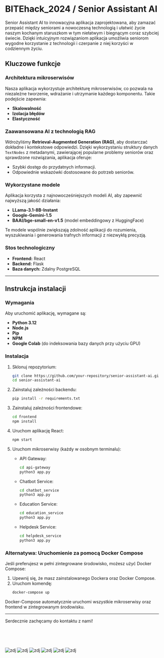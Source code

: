 # BITEhack_2024 / Senior Assistant AI

Senior Assistant AI to innowacyjna aplikacja zaprojektowana, aby zamazać przepaść między seniorami a nowoczesną technologią i ułatwić życie naszym kochanym staruszkom w tym niełatwym i biegnącym coraz szybciej świecie. Dzięki intuicyjnym rozwiązaniom aplikacja umożliwia seniorom wygodne korzystanie z technologii i czerpanie z niej korzyści w codziennym życiu.

## Kluczowe funkcje

### Architektura mikroserwisów
Nasza aplikacja wykorzystuje architekturę mikroserwisów, co pozwala na niezależne tworzenie, wdrażanie i utrzymanie każdego komponentu. Takie podejście zapewnia:
- **Skalowalność**
- **Izolacja błędów**
- **Elastyczność**

### Zaawansowana AI z technologią RAG
Wdrożyliśmy **Retrieval-Augmented Generation (RAG)**, aby dostarczać dokładne i kontekstowe odpowiedzi. Dzięki wykorzystaniu struktury danych `TextNodes` z metadanymi, zawierającej popularne problemy seniorów oraz sprawdzone rozwiązania, aplikacja oferuje:
- Szybki dostęp do przydatnych informacji.
- Odpowiednie wskazówki dostosowane do potrzeb seniorów.

### Wykorzystane modele
Aplikacja korzysta z najnowocześniejszych modeli AI, aby zapewnić najwyższą jakość działania:
- **LLama-3.1-8B-Instant**
- **Google-Gemini-1.5**
- **BAAI/bge-small-en-v1.5** (model embeddingowy z HuggingFace)

Te modele wspólnie zwiększają zdolność aplikacji do rozumienia, wyszukiwania i generowania trafnych informacji z niezwykłą precyzją.

### Stos technologiczny
- **Frontend:** React
- **Backend:** Flask
- **Baza danych:** Zdalny PostgreSQL

---

## Instrukcja instalacji

### Wymagania
Aby uruchomić aplikację, wymagane są:
- **Python 3.12**
- **Node.js**
- **Pip**
- **NPM**
- **Google Colab** (do indeksowania bazy danych przy użyciu GPU)

### Instalacja

1. Sklonuj repozytorium:
   ```bash
   git clone https://github.com/your-repository/senior-assistant-ai.git
   cd senior-assistant-ai
   ```

2. Zainstaluj zależności backendu:
   ```bash
   pip install -r requirements.txt
   ```

3. Zainstaluj zależności frontendowe:
   ```bash
   cd frontend
   npm install
   ```

4. Uruchom aplikację React:
   ```bash
   npm start
   ```

5. Uruchom mikroserwisy (każdy w osobnym terminalu):
   - API Gateway:
     ```bash
     cd api-gateway
     python3 app.py
     ```
   - Chatbot Service:
     ```bash
     cd chatbot_service
     python3 app.py
     ```
   - Education Service:
     ```bash
     cd education_service
     python3 app.py
     ```
   - Helpdesk Service:
     ```bash
     cd helpdesk_service
     python3 app.py
     ```

### Alternatywa: Uruchomienie za pomocą Docker Compose
Jeśli preferujesz w pełni zintegrowane środowisko, możesz użyć Docker Compose:

1. Upewnij się, że masz zainstalowanego Dockera oraz Docker Compose.
2. Uruchom komendę:
   ```bash
   docker-compose up
   ```

Docker-Compose automatycznie uruchomi wszystkie mikroserwisy oraz frontend w zintegrowanym środowisku.

---

Serdecznie zachęcamy do kontaktu z nami!

<br>
<br>
<br>


![zdj](https://scontent.xx.fbcdn.net/v/t1.15752-9/472924707_564705353109915_3298643274248233454_n.png?stp=dst-png_s720x720&_nc_cat=100&ccb=1-7&_nc_sid=0024fc&_nc_ohc=RT9qg67WaUYQ7kNvgG2vnKi&_nc_ad=z-m&_nc_cid=0&_nc_zt=23&_nc_ht=scontent.xx&oh=03_Q7cD1gGFY32R2QBjuc7ZRv1ie6rN40oWdpfzv2Mk7cWREBYMoQ&oe=67A38027)
![zdj](https://scontent.xx.fbcdn.net/v/t1.15752-9/472198903_1291905752145030_6620408180174984424_n.png?stp=dst-png_s720x720&_nc_cat=104&ccb=1-7&_nc_sid=0024fc&_nc_ohc=D6aVxh70eYwQ7kNvgGgTuBe&_nc_ad=z-m&_nc_cid=0&_nc_zt=23&_nc_ht=scontent.xx&oh=03_Q7cD1gF8qIXQn_suKK0c_y5a6erQWaCUIJ_mVkjtRZ4DiFdswQ&oe=67A3A65A)
![zdj](https://scontent.xx.fbcdn.net/v/t1.15752-9/472995131_415907804845414_6148629235314706125_n.png?stp=dst-png_s720x720&_nc_cat=109&ccb=1-7&_nc_sid=0024fc&_nc_ohc=VsDsyxxRe3QQ7kNvgH7UqtU&_nc_ad=z-m&_nc_cid=0&_nc_zt=23&_nc_ht=scontent.xx&oh=03_Q7cD1gGLhR891ITxz0aJbxUl_NTTWpHF7t8NDlJzpga7MBJ-TQ&oe=67A3A5E8)
![zdj](https://scontent.xx.fbcdn.net/v/t1.15752-9/472091751_1502650507098525_6101531369062923946_n.png?stp=dst-png_s720x720&_nc_cat=104&ccb=1-7&_nc_sid=0024fc&_nc_ohc=zfjinCju-KIQ7kNvgGXA5aF&_nc_ad=z-m&_nc_cid=0&_nc_zt=23&_nc_ht=scontent.xx&oh=03_Q7cD1gGJn0HKWz1DjvSw9t8L0bkfZfjw5h304PyIJc3Jgy6bRg&oe=67A3919A)
![zdj](https://scontent.xx.fbcdn.net/v/t1.15752-9/472334007_934542745459669_6384721517262523045_n.png?stp=dst-png_s720x720&_nc_cat=102&ccb=1-7&_nc_sid=0024fc&_nc_ohc=n2ZLBZRKZssQ7kNvgGKVZLl&_nc_ad=z-m&_nc_cid=0&_nc_zt=23&_nc_ht=scontent.xx&oh=03_Q7cD1gEbbUxwcdqxOKMPw2berN8Qyd4h3DI-bH7oNv4D66iFHQ&oe=67A3A216)
![zdj](https://scontent.xx.fbcdn.net/v/t1.15752-9/472398647_1814787362665646_5392335792685766580_n.png?stp=dst-png_s720x720&_nc_cat=108&ccb=1-7&_nc_sid=0024fc&_nc_ohc=QaFK87QnLAoQ7kNvgEgshjE&_nc_ad=z-m&_nc_cid=0&_nc_zt=23&_nc_ht=scontent.xx&oh=03_Q7cD1gHD_2CpDZht1cAKLnVXSezu7cWd5ewFGD1z7f4O5_Mp9w&oe=67A37639)
